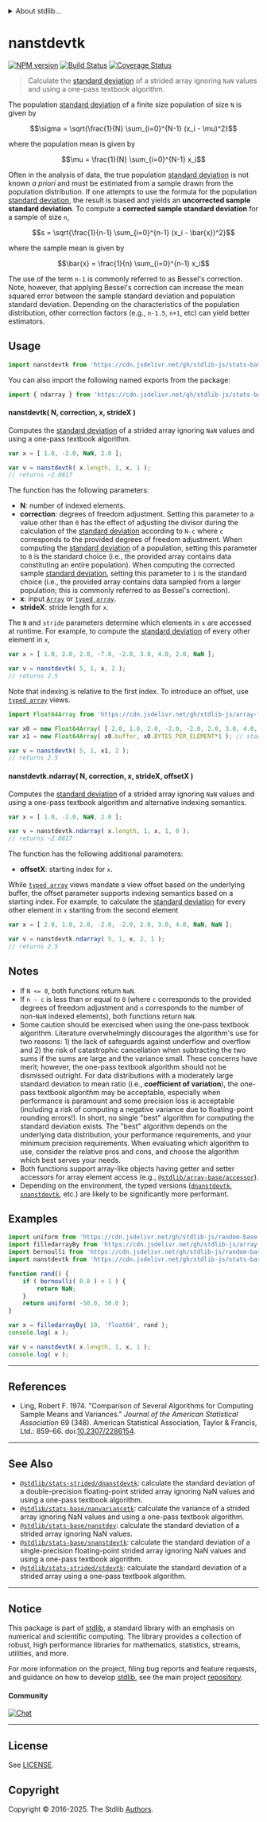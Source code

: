 <!--

@license Apache-2.0

Copyright (c) 2020 The Stdlib Authors.

Licensed under the Apache License, Version 2.0 (the "License");
you may not use this file except in compliance with the License.
You may obtain a copy of the License at

   http://www.apache.org/licenses/LICENSE-2.0

Unless required by applicable law or agreed to in writing, software
distributed under the License is distributed on an "AS IS" BASIS,
WITHOUT WARRANTIES OR CONDITIONS OF ANY KIND, either express or implied.
See the License for the specific language governing permissions and
limitations under the License.

-->


<details>
  <summary>
    About stdlib...
  </summary>
  <p>We believe in a future in which the web is a preferred environment for numerical computation. To help realize this future, we've built stdlib. stdlib is a standard library, with an emphasis on numerical and scientific computation, written in JavaScript (and C) for execution in browsers and in Node.js.</p>
  <p>The library is fully decomposable, being architected in such a way that you can swap out and mix and match APIs and functionality to cater to your exact preferences and use cases.</p>
  <p>When you use stdlib, you can be absolutely certain that you are using the most thorough, rigorous, well-written, studied, documented, tested, measured, and high-quality code out there.</p>
  <p>To join us in bringing numerical computing to the web, get started by checking us out on <a href="https://github.com/stdlib-js/stdlib">GitHub</a>, and please consider <a href="https://opencollective.com/stdlib">financially supporting stdlib</a>. We greatly appreciate your continued support!</p>
</details>

# nanstdevtk

[![NPM version][npm-image]][npm-url] [![Build Status][test-image]][test-url] [![Coverage Status][coverage-image]][coverage-url] <!-- [![dependencies][dependencies-image]][dependencies-url] -->

> Calculate the [standard deviation][standard-deviation] of a strided array ignoring `NaN` values and using a one-pass textbook algorithm.

<section class="intro">

The population [standard deviation][standard-deviation] of a finite size population of size `N` is given by

<!-- <equation class="equation" label="eq:population_standard_deviation" align="center" raw="\sigma = \sqrt{\frac{1}{N} \sum_{i=0}^{N-1} (x_i - \mu)^2}" alt="Equation for the population standard deviation."> -->

```math
\sigma = \sqrt{\frac{1}{N} \sum_{i=0}^{N-1} (x_i - \mu)^2}
```

<!-- <div class="equation" align="center" data-raw-text="\sigma = \sqrt{\frac{1}{N} \sum_{i=0}^{N-1} (x_i - \mu)^2}" data-equation="eq:population_standard_deviation">
    <img src="https://cdn.jsdelivr.net/gh/stdlib-js/stdlib@2e256347b5576a6bb61919dc12bde15a7fd59ae8/lib/node_modules/@stdlib/stats/base/nanstdevtk/docs/img/equation_population_standard_deviation.svg" alt="Equation for the population standard deviation.">
    <br>
</div> -->

<!-- </equation> -->

where the population mean is given by

<!-- <equation class="equation" label="eq:population_mean" align="center" raw="\mu = \frac{1}{N} \sum_{i=0}^{N-1} x_i" alt="Equation for the population mean."> -->

```math
\mu = \frac{1}{N} \sum_{i=0}^{N-1} x_i
```

<!-- <div class="equation" align="center" data-raw-text="\mu = \frac{1}{N} \sum_{i=0}^{N-1} x_i" data-equation="eq:population_mean">
    <img src="https://cdn.jsdelivr.net/gh/stdlib-js/stdlib@2e256347b5576a6bb61919dc12bde15a7fd59ae8/lib/node_modules/@stdlib/stats/base/nanstdevtk/docs/img/equation_population_mean.svg" alt="Equation for the population mean.">
    <br>
</div> -->

<!-- </equation> -->

Often in the analysis of data, the true population [standard deviation][standard-deviation] is not known _a priori_ and must be estimated from a sample drawn from the population distribution. If one attempts to use the formula for the population [standard deviation][standard-deviation], the result is biased and yields an **uncorrected sample standard deviation**. To compute a **corrected sample standard deviation** for a sample of size `n`,

<!-- <equation class="equation" label="eq:corrected_sample_standard_deviation" align="center" raw="s = \sqrt{\frac{1}{n-1} \sum_{i=0}^{n-1} (x_i - \bar{x})^2}" alt="Equation for computing a corrected sample standard deviation."> -->

```math
s = \sqrt{\frac{1}{n-1} \sum_{i=0}^{n-1} (x_i - \bar{x})^2}
```

<!-- <div class="equation" align="center" data-raw-text="s = \sqrt{\frac{1}{n-1} \sum_{i=0}^{n-1} (x_i - \bar{x})^2}" data-equation="eq:corrected_sample_standard_deviation">
    <img src="https://cdn.jsdelivr.net/gh/stdlib-js/stdlib@2e256347b5576a6bb61919dc12bde15a7fd59ae8/lib/node_modules/@stdlib/stats/base/nanstdevtk/docs/img/equation_corrected_sample_standard_deviation.svg" alt="Equation for computing a corrected sample standard deviation.">
    <br>
</div> -->

<!-- </equation> -->

where the sample mean is given by

<!-- <equation class="equation" label="eq:sample_mean" align="center" raw="\bar{x} = \frac{1}{n} \sum_{i=0}^{n-1} x_i" alt="Equation for the sample mean."> -->

```math
\bar{x} = \frac{1}{n} \sum_{i=0}^{n-1} x_i
```

<!-- <div class="equation" align="center" data-raw-text="\bar{x} = \frac{1}{n} \sum_{i=0}^{n-1} x_i" data-equation="eq:sample_mean">
    <img src="https://cdn.jsdelivr.net/gh/stdlib-js/stdlib@2e256347b5576a6bb61919dc12bde15a7fd59ae8/lib/node_modules/@stdlib/stats/base/nanstdevtk/docs/img/equation_sample_mean.svg" alt="Equation for the sample mean.">
    <br>
</div> -->

<!-- </equation> -->

The use of the term `n-1` is commonly referred to as Bessel's correction. Note, however, that applying Bessel's correction can increase the mean squared error between the sample standard deviation and population standard deviation. Depending on the characteristics of the population distribution, other correction factors (e.g., `n-1.5`, `n+1`, etc) can yield better estimators.

</section>

<!-- /.intro -->



<section class="usage">

## Usage

```javascript
import nanstdevtk from 'https://cdn.jsdelivr.net/gh/stdlib-js/stats-base-nanstdevtk@deno/mod.js';
```

You can also import the following named exports from the package:

```javascript
import { ndarray } from 'https://cdn.jsdelivr.net/gh/stdlib-js/stats-base-nanstdevtk@deno/mod.js';
```

#### nanstdevtk( N, correction, x, strideX )

Computes the [standard deviation][standard-deviation] of a strided array ignoring `NaN` values and using a one-pass textbook algorithm.

```javascript
var x = [ 1.0, -2.0, NaN, 2.0 ];

var v = nanstdevtk( x.length, 1, x, 1 );
// returns ~2.0817
```

The function has the following parameters:

-   **N**: number of indexed elements.
-   **correction**: degrees of freedom adjustment. Setting this parameter to a value other than `0` has the effect of adjusting the divisor during the calculation of the [standard deviation][standard-deviation] according to `N-c` where `c` corresponds to the provided degrees of freedom adjustment. When computing the [standard deviation][standard-deviation] of a population, setting this parameter to `0` is the standard choice (i.e., the provided array contains data constituting an entire population). When computing the corrected sample [standard deviation][standard-deviation], setting this parameter to `1` is the standard choice (i.e., the provided array contains data sampled from a larger population; this is commonly referred to as Bessel's correction).
-   **x**: input [`Array`][mdn-array] or [`typed array`][mdn-typed-array].
-   **strideX**: stride length for `x`.

The `N` and `stride` parameters determine which elements in `x` are accessed at runtime. For example, to compute the [standard deviation][standard-deviation] of every other element in `x`,

```javascript
var x = [ 1.0, 2.0, 2.0, -7.0, -2.0, 3.0, 4.0, 2.0, NaN ];

var v = nanstdevtk( 5, 1, x, 2 );
// returns 2.5
```

Note that indexing is relative to the first index. To introduce an offset, use [`typed array`][mdn-typed-array] views.

<!-- eslint-disable stdlib/capitalized-comments, max-len -->

```javascript
import Float64Array from 'https://cdn.jsdelivr.net/gh/stdlib-js/array-float64@deno/mod.js';

var x0 = new Float64Array( [ 2.0, 1.0, 2.0, -2.0, -2.0, 2.0, 3.0, 4.0, NaN, NaN ] );
var x1 = new Float64Array( x0.buffer, x0.BYTES_PER_ELEMENT*1 ); // start at 2nd element

var v = nanstdevtk( 5, 1, x1, 2 );
// returns 2.5
```

#### nanstdevtk.ndarray( N, correction, x, strideX, offsetX )

Computes the [standard deviation][standard-deviation] of a strided array ignoring `NaN` values and using a one-pass textbook algorithm and alternative indexing semantics.

```javascript
var x = [ 1.0, -2.0, NaN, 2.0 ];

var v = nanstdevtk.ndarray( x.length, 1, x, 1, 0 );
// returns ~2.0817
```

The function has the following additional parameters:

-   **offsetX**: starting index for `x`.

While [`typed array`][mdn-typed-array] views mandate a view offset based on the underlying buffer, the offset parameter supports indexing semantics based on a starting index. For example, to calculate the [standard deviation][standard-deviation] for every other element in `x` starting from the second element

```javascript
var x = [ 2.0, 1.0, 2.0, -2.0, -2.0, 2.0, 3.0, 4.0, NaN, NaN ];

var v = nanstdevtk.ndarray( 5, 1, x, 2, 1 );
// returns 2.5
```

</section>

<!-- /.usage -->

<section class="notes">

## Notes

-   If `N <= 0`, both functions return `NaN`.
-   If `n - c` is less than or equal to `0` (where `c` corresponds to the provided degrees of freedom adjustment and `n` corresponds to the number of non-`NaN` indexed elements), both functions return `NaN`.
-   Some caution should be exercised when using the one-pass textbook algorithm. Literature overwhelmingly discourages the algorithm's use for two reasons: 1) the lack of safeguards against underflow and overflow and 2) the risk of catastrophic cancellation when subtracting the two sums if the sums are large and the variance small. These concerns have merit; however, the one-pass textbook algorithm should not be dismissed outright. For data distributions with a moderately large standard deviation to mean ratio (i.e., **coefficient of variation**), the one-pass textbook algorithm may be acceptable, especially when performance is paramount and some precision loss is acceptable (including a risk of computing a negative variance due to floating-point rounding errors!). In short, no single "best" algorithm for computing the standard deviation exists. The "best" algorithm depends on the underlying data distribution, your performance requirements, and your minimum precision requirements. When evaluating which algorithm to use, consider the relative pros and cons, and choose the algorithm which best serves your needs.
-   Both functions support array-like objects having getter and setter accessors for array element access (e.g., [`@stdlib/array-base/accessor`][@stdlib/array/base/accessor]).
-   Depending on the environment, the typed versions ([`dnanstdevtk`][@stdlib/stats/strided/dnanstdevtk], [`snanstdevtk`][@stdlib/stats/base/snanstdevtk], etc.) are likely to be significantly more performant.

</section>

<!-- /.notes -->

<section class="examples">

## Examples

<!-- eslint no-undef: "error" -->

```javascript
import uniform from 'https://cdn.jsdelivr.net/gh/stdlib-js/random-base-uniform@deno/mod.js';
import filledarrayBy from 'https://cdn.jsdelivr.net/gh/stdlib-js/array-filled-by@deno/mod.js';
import bernoulli from 'https://cdn.jsdelivr.net/gh/stdlib-js/random-base-bernoulli@deno/mod.js';
import nanstdevtk from 'https://cdn.jsdelivr.net/gh/stdlib-js/stats-base-nanstdevtk@deno/mod.js';

function rand() {
    if ( bernoulli( 0.8 ) < 1 ) {
        return NaN;
    }
    return uniform( -50.0, 50.0 );
}

var x = filledarrayBy( 10, 'float64', rand );
console.log( x );

var v = nanstdevtk( x.length, 1, x, 1 );
console.log( v );
```

</section>

<!-- /.examples -->

* * *

<section class="references">

## References

-   Ling, Robert F. 1974. "Comparison of Several Algorithms for Computing Sample Means and Variances." _Journal of the American Statistical Association_ 69 (348). American Statistical Association, Taylor & Francis, Ltd.: 859–66. doi:[10.2307/2286154][@ling:1974a].

</section>

<!-- /.references -->

<!-- Section for related `stdlib` packages. Do not manually edit this section, as it is automatically populated. -->

<section class="related">

* * *

## See Also

-   <span class="package-name">[`@stdlib/stats-strided/dnanstdevtk`][@stdlib/stats/strided/dnanstdevtk]</span><span class="delimiter">: </span><span class="description">calculate the standard deviation of a double-precision floating-point strided array ignoring NaN values and using a one-pass textbook algorithm.</span>
-   <span class="package-name">[`@stdlib/stats-base/nanvariancetk`][@stdlib/stats/base/nanvariancetk]</span><span class="delimiter">: </span><span class="description">calculate the variance of a strided array ignoring NaN values and using a one-pass textbook algorithm.</span>
-   <span class="package-name">[`@stdlib/stats-base/nanstdev`][@stdlib/stats/base/nanstdev]</span><span class="delimiter">: </span><span class="description">calculate the standard deviation of a strided array ignoring NaN values.</span>
-   <span class="package-name">[`@stdlib/stats-base/snanstdevtk`][@stdlib/stats/base/snanstdevtk]</span><span class="delimiter">: </span><span class="description">calculate the standard deviation of a single-precision floating-point strided array ignoring NaN values and using a one-pass textbook algorithm.</span>
-   <span class="package-name">[`@stdlib/stats-strided/stdevtk`][@stdlib/stats/strided/stdevtk]</span><span class="delimiter">: </span><span class="description">calculate the standard deviation of a strided array using a one-pass textbook algorithm.</span>

</section>

<!-- /.related -->

<!-- Section for all links. Make sure to keep an empty line after the `section` element and another before the `/section` close. -->


<section class="main-repo" >

* * *

## Notice

This package is part of [stdlib][stdlib], a standard library with an emphasis on numerical and scientific computing. The library provides a collection of robust, high performance libraries for mathematics, statistics, streams, utilities, and more.

For more information on the project, filing bug reports and feature requests, and guidance on how to develop [stdlib][stdlib], see the main project [repository][stdlib].

#### Community

[![Chat][chat-image]][chat-url]

---

## License

See [LICENSE][stdlib-license].


## Copyright

Copyright &copy; 2016-2025. The Stdlib [Authors][stdlib-authors].

</section>

<!-- /.stdlib -->

<!-- Section for all links. Make sure to keep an empty line after the `section` element and another before the `/section` close. -->

<section class="links">

[npm-image]: http://img.shields.io/npm/v/@stdlib/stats-base-nanstdevtk.svg
[npm-url]: https://npmjs.org/package/@stdlib/stats-base-nanstdevtk

[test-image]: https://github.com/stdlib-js/stats-base-nanstdevtk/actions/workflows/test.yml/badge.svg?branch=main
[test-url]: https://github.com/stdlib-js/stats-base-nanstdevtk/actions/workflows/test.yml?query=branch:main

[coverage-image]: https://img.shields.io/codecov/c/github/stdlib-js/stats-base-nanstdevtk/main.svg
[coverage-url]: https://codecov.io/github/stdlib-js/stats-base-nanstdevtk?branch=main

<!--

[dependencies-image]: https://img.shields.io/david/stdlib-js/stats-base-nanstdevtk.svg
[dependencies-url]: https://david-dm.org/stdlib-js/stats-base-nanstdevtk/main

-->

[chat-image]: https://img.shields.io/gitter/room/stdlib-js/stdlib.svg
[chat-url]: https://app.gitter.im/#/room/#stdlib-js_stdlib:gitter.im

[stdlib]: https://github.com/stdlib-js/stdlib

[stdlib-authors]: https://github.com/stdlib-js/stdlib/graphs/contributors

[umd]: https://github.com/umdjs/umd
[es-module]: https://developer.mozilla.org/en-US/docs/Web/JavaScript/Guide/Modules

[deno-url]: https://github.com/stdlib-js/stats-base-nanstdevtk/tree/deno
[deno-readme]: https://github.com/stdlib-js/stats-base-nanstdevtk/blob/deno/README.md
[umd-url]: https://github.com/stdlib-js/stats-base-nanstdevtk/tree/umd
[umd-readme]: https://github.com/stdlib-js/stats-base-nanstdevtk/blob/umd/README.md
[esm-url]: https://github.com/stdlib-js/stats-base-nanstdevtk/tree/esm
[esm-readme]: https://github.com/stdlib-js/stats-base-nanstdevtk/blob/esm/README.md
[branches-url]: https://github.com/stdlib-js/stats-base-nanstdevtk/blob/main/branches.md

[stdlib-license]: https://raw.githubusercontent.com/stdlib-js/stats-base-nanstdevtk/main/LICENSE

[standard-deviation]: https://en.wikipedia.org/wiki/Standard_deviation

[mdn-array]: https://developer.mozilla.org/en-US/docs/Web/JavaScript/Reference/Global_Objects/Array

[mdn-typed-array]: https://developer.mozilla.org/en-US/docs/Web/JavaScript/Reference/Global_Objects/TypedArray

[@stdlib/array/base/accessor]: https://github.com/stdlib-js/array-base-accessor/tree/deno

[@ling:1974a]: https://doi.org/10.2307/2286154

<!-- <related-links> -->

[@stdlib/stats/strided/dnanstdevtk]: https://github.com/stdlib-js/stats-strided-dnanstdevtk/tree/deno

[@stdlib/stats/base/nanvariancetk]: https://github.com/stdlib-js/stats-base-nanvariancetk/tree/deno

[@stdlib/stats/base/nanstdev]: https://github.com/stdlib-js/stats-base-nanstdev/tree/deno

[@stdlib/stats/base/snanstdevtk]: https://github.com/stdlib-js/stats-base-snanstdevtk/tree/deno

[@stdlib/stats/strided/stdevtk]: https://github.com/stdlib-js/stats-strided-stdevtk/tree/deno

<!-- </related-links> -->

</section>

<!-- /.links -->
